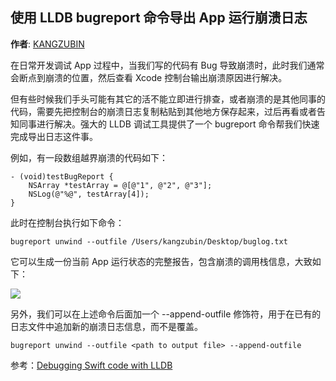 使用 LLDB bugreport 命令导出 App 运行崩溃日志
--------
**作者**: [KANGZUBIN](https://weibo.com/kangzubin)

在日常开发调试 App 过程中，当我们写的代码有 Bug 导致崩溃时，此时我们通常会断点到崩溃的位置，然后查看 Xcode 控制台输出崩溃原因进行解决。

但有些时候我们手头可能有其它的活不能立即进行排查，或者崩溃的是其他同事的代码，需要先把控制台的崩溃日志复制粘贴到其他地方保存起来，过后再看或者告知同事进行解决。强大的 LLDB 调试工具提供了一个 bugreport 命令帮我们快速完成导出日志这件事。

例如，有一段数组越界崩溃的代码如下：

```objc
- (void)testBugReport {
    NSArray *testArray = @[@"1", @"2", @"3"];
    NSLog(@"%@", testArray[4]);
}

```

此时在控制台执行如下命令：

```
bugreport unwind --outfile /Users/kangzubin/Desktop/buglog.txt
```

它可以生成一份当前 App 运行状态的完整报告，包含崩溃的调用栈信息，大致如下：

![](https://github.com/iOS-Tips/iOS-tech-set/blob/master/images/2018/04/7-1.png)

另外，我们可以在上述命令后面加一个 --append-outfile 修饰符，用于在已有的日志文件中追加新的崩溃日志信息，而不是覆盖。

```
bugreport unwind --outfile <path to output file> --append-outfile
```

参考：[Debugging Swift code with LLDB](https://medium.com/flawless-app-stories/debugging-swift-code-with-lldb-b30c5cf2fd49)

